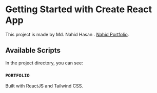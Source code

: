 # Getting Started with Create React App

This project is made by Md. Nahid Hasan . [Nahid Portfolio](https://nahid51.netlify.app/).

## Available Scripts

In the project directory, you can see:

### `PORTFOLIO`

Built with ReactJS and Tailwind CSS.
